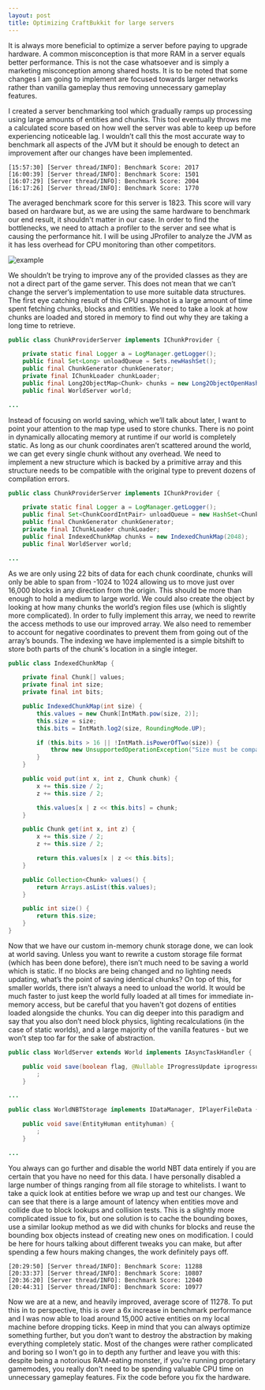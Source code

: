 ```yaml
---
layout: post
title: Optimizing CraftBukkit for large servers
---
```


It is always more beneficial to optimize a server before paying to upgrade hardware. A common misconception is that more RAM in a server equals better performance. This is not the case whatsoever and is simply a marketing misconception among shared hosts. It is to be noted that some changes I am going to implement are focused towards larger networks rather than vanilla gameplay thus removing unnecessary gameplay features.

I created a server benchmarking tool which gradually ramps up processing using large amounts of entities and chunks. This tool eventually throws me a calculated score based on how well the server was able to keep up before experiencing noticeable lag. I wouldn’t call this the most accurate way to benchmark all aspects of the JVM but it should be enough to detect an improvement after our changes have been implemented.

```shell
[15:57:30] [Server thread/INFO]: Benchmark Score: 2017
[16:00:39] [Server thread/INFO]: Benchmark Score: 1501
[16:07:29] [Server thread/INFO]: Benchmark Score: 2004
[16:17:26] [Server thread/INFO]: Benchmark Score: 1770
```

The averaged benchmark score for this server is 1823. This score will vary based on hardware but, as we are using the same hardware to benchmark our end result, it shouldn't matter in our case. In order to find the bottlenecks, we need to attach a profiler to the server and see what is causing the performance hit. I will be using JProfiler to analyze the JVM as it has less overhead for CPU monitoring than other competitors.

![example](https://cdn.jared.im/static/jprofiler_2016-09-13_19-53-10.png)

We shouldn’t be trying to improve any of the provided classes as they are not a direct part of the game server. This does not mean that we can’t change the server’s implementation to use more suitable data structures. The first eye catching result of this CPU snapshot is a large amount of time spent fetching chunks, blocks and entities. We need to take a look at how chunks are loaded and stored in memory to find out why they are taking a long time to retrieve.

```java
public class ChunkProviderServer implements IChunkProvider {

    private static final Logger a = LogManager.getLogger();
    public final Set<Long> unloadQueue = Sets.newHashSet();
    public final ChunkGenerator chunkGenerator;
    private final IChunkLoader chunkLoader;
    public final Long2ObjectMap<Chunk> chunks = new Long2ObjectOpenHashMap(8192);
    public final WorldServer world;

...
```

Instead of focusing on world saving, which we’ll talk about later, I want to point your attention to the map type used to store chunks. There is no point in dynamically allocating memory at runtime if our world is completely static. As long as our chunk coordinates aren’t scattered around the world, we can get every single chunk without any overhead. We need to implement a new structure which is backed by a primitive array and this structure needs to be compatible with the original type to prevent dozens of compilation errors.

```java
public class ChunkProviderServer implements IChunkProvider {

    private static final Logger a = LogManager.getLogger();
    public final Set<ChunkCoordIntPair> unloadQueue = new HashSet<ChunkCoordIntPair>();
    public final ChunkGenerator chunkGenerator;
    private final IChunkLoader chunkLoader;
    public final IndexedChunkMap chunks = new IndexedChunkMap(2048);
    public final WorldServer world;

...
```

As we are only using 22 bits of data for each chunk coordinate, chunks will only be able to span from -1024 to 1024 allowing us to move just over 16,000 blocks in any direction from the origin. This should be more than enough to hold a medium to large world. We could also create the object by looking at how many chunks the world’s region files use (which is slightly more complicated). In order to fully implement this array, we need to rewrite the access methods to use our improved array. We also need to remember to account for negative coordinates to prevent them from going out of the array’s bounds. The indexing we have implemented is a simple bitshift to store both parts of the chunk's location in a single integer.

```java
public class IndexedChunkMap {

    private final Chunk[] values;
    private final int size;
    private final int bits;

    public IndexedChunkMap(int size) {
        this.values = new Chunk[IntMath.pow(size, 2)];
        this.size = size;
        this.bits = IntMath.log2(size, RoundingMode.UP);

        if (this.bits > 16 || !IntMath.isPowerOfTwo(size)) {
            throw new UnsupportedOperationException("Size must be compatible with indexing");
        }
    }

    public void put(int x, int z, Chunk chunk) {
        x += this.size / 2;
        z += this.size / 2;

        this.values[x | z << this.bits] = chunk;
    }

    public Chunk get(int x, int z) {
        x += this.size / 2;
        z += this.size / 2;

        return this.values[x | z << this.bits];
    }

    public Collection<Chunk> values() {
        return Arrays.asList(this.values);
    }

    public int size() {
        return this.size;
    }
}
```

Now that we have our custom in-memory chunk storage done, we can look at world saving. Unless you want to rewrite a custom storage file format (which has been done before), there isn’t much need to be saving a world which is static. If no blocks are being changed and no lighting needs updating, what’s the point of saving identical chunks? On top of this, for smaller worlds, there isn’t always a need to unload the world. It would be much faster to just keep the world fully loaded at all times for immediate in-memory access, but be careful that you haven't got dozens of entities loaded alongside the chunks. You can dig deeper into this paradigm and say that you also don’t need block physics, lighting recalculations (in the case of static worlds), and a large majority of the vanilla features - but we won’t step too far for the sake of abstraction.

```java
public class WorldServer extends World implements IAsyncTaskHandler {

    public void save(boolean flag, @Nullable IProgressUpdate iprogressupdate) throws ExceptionWorldConflict {
        ;
    }

...

public class WorldNBTStorage implements IDataManager, IPlayerFileData {

    public void save(EntityHuman entityhuman) {
        ;
    }

...
```

You always can go further and disable the world NBT data entirely if you are certain that you have no need for this data. I have personally disabled a large number of things ranging from all file storage to whitelists. I want to take a quick look at entities before we wrap up and test our changes. We can see that there is a large amount of latency when entities move and collide due to block lookups and collision tests. This is a slightly more complicated issue to fix, but one solution is to cache the bounding boxes, use a similar lookup method as we did with chunks for blocks and reuse the bounding box objects instead of creating new ones on modification. I could be here for hours talking about different tweaks you can make, but after spending a few hours making changes, the work definitely pays off.

```shell
[20:29:50] [Server thread/INFO]: Benchmark Score: 11288
[20:33:37] [Server thread/INFO]: Benchmark Score: 10807
[20:36:20] [Server thread/INFO]: Benchmark Score: 12040
[20:44:31] [Server thread/INFO]: Benchmark Score: 10977
```

Now we are at a new, and heavily improved, average score of 11278. To put this in to perspective, this is over a 6x increase in benchmark performance and I was now able to load around 15,000 active entities on my local machine before dropping ticks. Keep in mind that you can always optimize something further, but you don’t want to destroy the abstraction by making everything completely static. Most of the changes were rather complicated and boring so I won't go in to depth any further and leave you with this: despite being a notorious RAM-eating monster, if you're running proprietary gamemodes, you really don't need to be spending valuable CPU time on unnecessary gameplay features. Fix the code before you fix the hardware.
